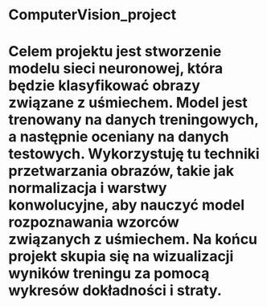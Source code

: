 # ComputerVision_project

#  Celem projektu jest stworzenie modelu sieci neuronowej, która będzie klasyfikować obrazy związane z uśmiechem. Model jest trenowany na danych treningowych, a następnie oceniany na danych testowych. Wykorzystuję tu techniki przetwarzania obrazów, takie jak normalizacja i warstwy konwolucyjne, aby nauczyć model rozpoznawania wzorców związanych z uśmiechem. Na końcu projekt skupia się na wizualizacji wyników treningu za pomocą wykresów dokładności i straty.
